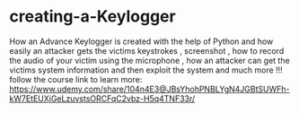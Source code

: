 # creating-a-Keylogger
How an Advance Keylogger is created with the help of Python and how easily an attacker gets the victims keystrokes  , screenshot , how to record the audio of your victim using the microphone , how an attacker can get the  victims system information and then exploit the system and much more !!! 
follow the course link to learn more: https://www.udemy.com/share/104n4E3@JBsYhohPNBLYgN4JGBtSUWFh-kW7EtEUXjGeLzuvstsORCFqC2vbz-H5q4TNF33r/
